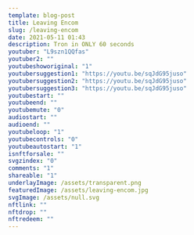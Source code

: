 ```yaml
---
template: blog-post
title: Leaving Encom
slug: /leaving-encom
date: 2021-05-11 01:43
description: Tron in ONLY 60 seconds
youtuber: "L9szn1QQfas"
youtuber2: ""
youtubeshoworiginal: "1"
youtubersuggestion1: "https://youtu.be/sqJdG95juso"
youtubersuggestion2: "https://youtu.be/sqJdG95juso"
youtubersuggestion3: "https://youtu.be/sqJdG95juso"
youtubestart: ""
youtubeend: ""
youtubemute: "0"
audiostart: ""
audioend: ""
youtubeloop: "1"
youtubecontrols: "0"
youtubeautostart: "1"
isnftforsale: ""
svgzindex: "0"
comments: "1"
shareable: "1"
underlayImage: /assets/transparent.png
featuredImage: /assets/leaving-encom.jpg
svgImage: /assets/null.svg
nftlink: ""
nftdrop: ""
nftredeem: ""
---
```

<div style="position:relative; top:0; z-index:0; border:px solid blue; height:100vh; width:100vw; overflow:hidden; display:flex; ">
<!-- https://youtu.be/sqJdG95juso -->














<!-- XjuLZwlDxh8 -->
</div>